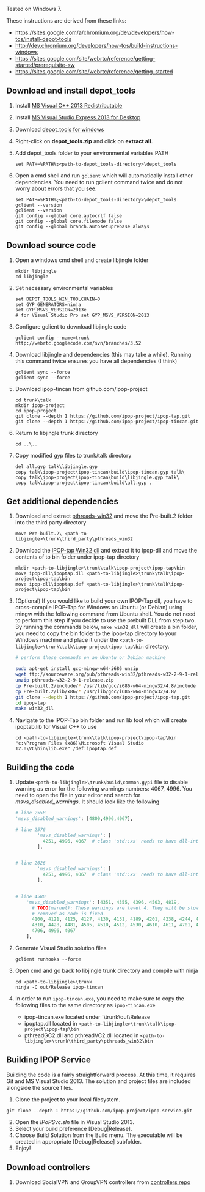 Tested on Windows 7.

These instructions are derived from these links:

* https://sites.google.com/a/chromium.org/dev/developers/how-tos/install-depot-tools
* http://dev.chromium.org/developers/how-tos/build-instructions-windows
* https://sites.google.com/site/webrtc/reference/getting-started/prerequisite-sw
* https://sites.google.com/site/webrtc/reference/getting-started

## Download and install depot_tools

1.  Install [MS Visual C++ 2013 Redistributable](http://www.microsoft.com/en-us/download/details.aspx?id=40784)

1.  Install [MS Visual Studio Express 2013 for Desktop](http://www.visualstudio.com/downloads/download-visual-studio-vs#d-express-windows-desktop)

1.  Download [depot_tools for windows](https://src.chromium.org/svn/trunk/tools/depot_tools.zip)

2.  Right-click on **depot_tools.zip** and click on **extract all**.

3.  Add depot_tools folder to your environmental variables PATH

    ```
    set PATH=%PATH%;<path-to-depot_tools-directory>\depot_tools
    ```

4.  Open a cmd shell and run `gclient` which will automatically install other dependencies.
    You need to run gclient command twice and do not worry about errors that you see.

    ```
    set PATH=%PATH%;<path-to-depot_tools-directory>\depot_tools
    gclient --version
    gclient --version
    git config --global core.autocrlf false
    git config --global core.filemode false
    git config --global branch.autosetuprebase always
    ```

## Download source code

1.  Open a windows cmd shell and create libjingle folder

    ```
    mkdir libjingle
    cd libjingle
    ```
2. Set necessary environmental variables

    ```
    set DEPOT_TOOLS_WIN_TOOLCHAIN=0
    set GYP_GENERATORS=ninja
    set GYP_MSVS_VERSION=2013e
    # for Visual Studio Pro set GYP_MSVS_VERSION=2013
    ```

2.  Configure gclient to download libjingle code

    ```
    gclient config --name=trunk http://webrtc.googlecode.com/svn/branches/3.52
    ```

3.  Download libjingle and dependencies (this may take a while). Running this command twice
    ensures you have all dependencies (I think)

    ```
    gclient sync --force
    gclient sync --force
    ```

4.  Download ipop-tincan from github.com/ipop-project

    ```
    cd trunk\talk
    mkdir ipop-project
    cd ipop-project
    git clone --depth 1 https://github.com/ipop-project/ipop-tap.git
    git clone --depth 1 https://github.com/ipop-project/ipop-tincan.git
    ```

5.  Return to libjingle trunk directory

    ```
    cd ..\..
    ```

6.  Copy modified gyp files to trunk/talk directory

    ```
    del all.gyp talk\libjingle.gyp
    copy talk\ipop-project\ipop-tincan\build\ipop-tincan.gyp talk\
    copy talk\ipop-project\ipop-tincan\build\libjingle.gyp talk\
    copy talk\ipop-project\ipop-tincan\build\all.gyp .
    ```

## Get additional dependencies

1.  Download and extract [pthreads-win32](ftp://sourceware.org/pub/pthreads-win32/pthreads-w32-2-9-1-release.zip) and move the Pre-built.2 folder into the third party directory

    ```
    move Pre-built.2\ <path-to-libjingle>\trunk\third_party\pthreads_win32
    ```

2. Download the [IPOP-tap Win32 dll](https://github.com/ipop-project/downloads/releases/download/ipop-dll-v15.01.01/ipop-dll.zip) and 
   extract it to ipop-dll and move the contents of to bin folder under ipop-tap directory

    ```
    mkdir <path-to-libjingle>\trunk\talk\ipop-project\ipop-tap\bin
    move ipop-dll\ipoptap.dll <path-to-libjingle>\trunk\talk\ipop-project\ipop-tap\bin
    move ipop-dll\ipoptap.def <path-to-libjingle>\trunk\talk\ipop-project\ipop-tap\bin
    ```

3.  (Optional) If you would like to build your own IPOP-Tap dll, you have to cross-compile IPOP-Tap
    for Windows on Ubuntu (or Debian) using mingw with the following command from Ubuntu shell.
    You do not need to perform this step if you decide to use the prebuilt DLL from step two.
    By running the commands below, `make win32_dll` will create a bin folder, you need to copy the
    bin folder to the ipop-tap directory to your Windows machine and place it under the
    `<path-to-libjingle>\trunk\talk\ipop-project\ipop-tap\bin` directory.

    ```bash
    # perform these commands on an Ubuntu or Debian machine

    sudo apt-get install gcc-mingw-w64-i686 unzip
    wget ftp://sourceware.org/pub/pthreads-win32/pthreads-w32-2-9-1-release.zip
    unzip pthreads-w32-2-9-1-release.zip
    cp Pre-built.2/include/* /usr/lib/gcc/i686-w64-mingw32/4.8/include
    cp Pre-built.2/lib/x86/* /usr/lib/gcc/i686-w64-mingw32/4.8/
    git clone --depth 1 https://github.com/ipop-project/ipop-tap.git
    cd ipop-tap
    make win32_dll
    ```

4.  Navigate to the IPOP-Tap bin folder and run lib tool which will create ipoptab.lib for
    Visual C++ to use

    ```
    cd <path-to-libjingle>\trunk\talk\ipop-project\ipop-tap\bin
    "c:\Program Files (x86)\Microsoft Visual Studio 12.0\VC\bin\lib.exe" /def:ipoptap.def
    ```

## Building the code

1.  Update `<path-to-libjingle>\trunk\build\common.gypi` file to disable warning as error for
    the following warnings numbers: 4067, 4996. You need to open the file in your editor and
    search for _msvs_disabled_warnings_. It should look like the following

    ```python
    # line 2558
    'msvs_disabled_warnings': [4800,4996,4067],

    # line 2576
            'msvs_disabled_warnings': [
              4251, 4996, 4067  # class 'std::xx' needs to have dll-interface.
            ],


    # line 2626
            'msvs_disabled_warnings': [
              4251, 4996, 4067  # class 'std::xx' needs to have dll-interface.
            ],


    # line 4580
        'msvs_disabled_warnings': [4351, 4355, 4396, 4503, 4819,
          # TODO(maruel): These warnings are level 4. They will be slowly
          # removed as code is fixed.
          4100, 4121, 4125, 4127, 4130, 4131, 4189, 4201, 4238, 4244, 4245,
          4310, 4428, 4481, 4505, 4510, 4512, 4530, 4610, 4611, 4701, 4702,
          4706, 4996, 4067
        ],
    ```

1.  Generate Visual Studio solution files

    ```
    gclient runhooks --force
    ```
1.  Open cmd and go back to libjingle trunk directory and compile with ninja

    ```
    cd <path-to-libjingle>\trunk
    ninja -C out/Release ipop-tincan
    ```


2.  In order to run `ipop-tincan.exe`, you need to make sure to copy the following files to the
    same directory as `ipop-tincan.exe`

    * ipop-tincan.exe located under `<path-to-libjingle>\trunk\out\Release
    * ipoptap.dll located in `<path-to-libjingle>\trunk\talk\ipop-project\ipop-tap\bin`
    * pthreadGC2.dll and pthreadVC2.dll located in
      `<path-to-libjingle>\trunk\third_party\pthreads_win32\bin`

## Building IPOP Service

Building the code is a fairly straightforward process. At this time, it requires Git and MS Visual Studio 2013. The solution and project files are included alongside the source files. 

1. Clone the project to your local filesystem.

 ```
git clone --depth 1 https://github.com/ipop-project/ipop-service.git
 ```
2. Open the _IPoPSvc.sln_ file in Visual Studio 2013.
3. Select your build preference [Debug|Release].
4. Choose Build Solution from the Build menu. The executable will be created in appropriate [Debug|Release] subfolder.
5. Enjoy!

## Download controllers

1.  Download SocialVPN and GroupVPN controllers from [controllers repo](http://github.com/ipop-project/controllers/)